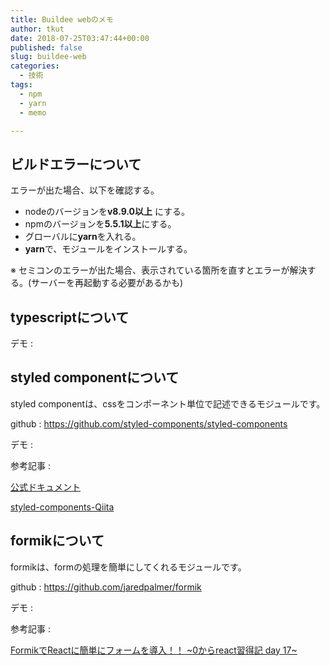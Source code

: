 ```yaml
---
title: Buildee webのメモ
author: tkut
date: 2018-07-25T03:47:44+00:00
published: false
slug: buildee-web
categories:
  - 技術
tags:
  - npm
  - yarn
  - memo

---
```

## ビルドエラーについて

エラーが出た場合、以下を確認する。

  * nodeのバージョンを**v8.9.0以上** にする。
  * npmのバージョンを**5.5.1以上**にする。
  * グローバルに**yarn**を入れる。
  * **yarn**で、モジュールをインストールする。

※ セミコンのエラーが出た場合、表示されている箇所を直すとエラーが解決する。(サーバーを再起動する必要があるかも)

## typescriptについて

デモ :



## styled componentについて

styled componentは、cssをコンポーネント単位で記述できるモジュールです。

github : <https://github.com/styled-components/styled-components>

デモ : 



参考記事 :

[公式ドキュメント][1]

[styled-components-Qiita][2]

## formikについて

formikは、formの処理を簡単にしてくれるモジュールです。

github : <https://github.com/jaredpalmer/formik>

デモ :



参考記事 :

[FormikでReactに簡単にフォームを導入！！ ~0からreact習得記 day 17~][3]

 [1]: https://www.styled-components.com/docs
 [2]: https://qiita.com/makotot/items/8f685fa5ba26d9f4222d
 [3]: https://qiita.com/ryo_t/items/6aa7d14e34826149ec86